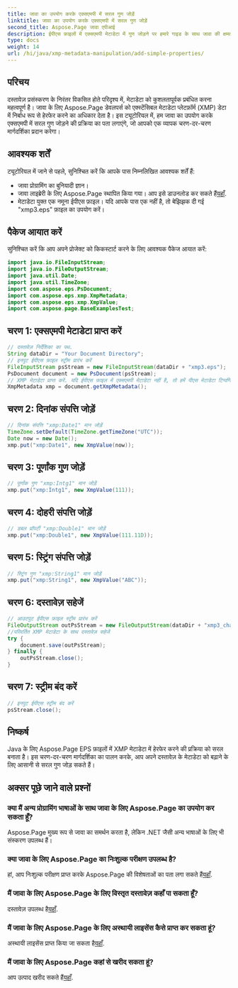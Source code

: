 ```yaml
---
title: जावा का उपयोग करके एक्सएमपी में सरल गुण जोड़ें
linktitle: जावा का उपयोग करके एक्सएमपी में सरल गुण जोड़ें
second_title: Aspose.Page जावा एपीआई
description: ईपीएस फ़ाइलों में एक्सएमपी मेटाडेटा में गुण जोड़ने पर हमारे गाइड के साथ जावा की क्षमता के लिए Aspose.Page को अनलॉक करें। दस्तावेज़ प्रसंस्करण को सहजता से उन्नत करें!
type: docs
weight: 14
url: /hi/java/xmp-metadata-manipulation/add-simple-properties/
---
```

## परिचय
दस्तावेज़ प्रसंस्करण के निरंतर विकसित होते परिदृश्य में, मेटाडेटा को कुशलतापूर्वक प्रबंधित करना महत्वपूर्ण है। जावा के लिए Aspose.Page डेवलपर्स को एक्स्टेंसिबल मेटाडेटा प्लेटफ़ॉर्म (XMP) डेटा में निर्बाध रूप से हेरफेर करने का अधिकार देता है। इस ट्यूटोरियल में, हम जावा का उपयोग करके एक्सएमपी में सरल गुण जोड़ने की प्रक्रिया का पता लगाएंगे, जो आपको एक व्यापक चरण-दर-चरण मार्गदर्शिका प्रदान करेगा।
## आवश्यक शर्तें
ट्यूटोरियल में जाने से पहले, सुनिश्चित करें कि आपके पास निम्नलिखित आवश्यक शर्तें हैं:
- जावा प्रोग्रामिंग का बुनियादी ज्ञान।
-  जावा लाइब्रेरी के लिए Aspose.Page स्थापित किया गया। आप इसे डाउनलोड कर सकते हैं[यहाँ](https://releases.aspose.com/page/java/).
- मेटाडेटा युक्त एक नमूना ईपीएस फ़ाइल। यदि आपके पास एक नहीं है, तो बेझिझक दी गई "xmp3.eps" फ़ाइल का उपयोग करें।
## पैकेज आयात करें
सुनिश्चित करें कि आप अपने प्रोजेक्ट को किकस्टार्ट करने के लिए आवश्यक पैकेज आयात करें:
```java
import java.io.FileInputStream;
import java.io.FileOutputStream;
import java.util.Date;
import java.util.TimeZone;
import com.aspose.eps.PsDocument;
import com.aspose.eps.xmp.XmpMetadata;
import com.aspose.eps.xmp.XmpValue;
import com.aspose.page.BaseExamplesTest;
```
## चरण 1: एक्सएमपी मेटाडेटा प्राप्त करें
```java
// दस्तावेज़ निर्देशिका का पथ.
String dataDir = "Your Document Directory";
// इनपुट ईपीएस फ़ाइल स्ट्रीम प्रारंभ करें
FileInputStream psStream = new FileInputStream(dataDir + "xmp3.eps");
PsDocument document = new PsDocument(psStream);
// XMP मेटाडेटा प्राप्त करें. यदि ईपीएस फ़ाइल में एक्सएमपी मेटाडेटा नहीं है, तो हमें पीएस मेटाडेटा टिप्पणियों (%%निर्माता, %%CreateDate, %%शीर्षक, आदि) से मूल्यों से भरा एक नया मिलता है।
XmpMetadata xmp = document.getXmpMetadata();
```
## चरण 2: दिनांक संपत्ति जोड़ें
```java
// दिनांक संपत्ति "xmp:Date1" मान जोड़ें
TimeZone.setDefault(TimeZone.getTimeZone("UTC"));
Date now = new Date();
xmp.put("xmp:Date1", new XmpValue(now));
```
## चरण 3: पूर्णांक गुण जोड़ें
```java
// पूर्णांक गुण "xmp:Intg1" मान जोड़ें
xmp.put("xmp:Intg1", new XmpValue(111));
```
## चरण 4: दोहरी संपत्ति जोड़ें
```java
// डबल प्रॉपर्टी "xmp:Double1" मान जोड़ें
xmp.put("xmp:Double1", new XmpValue(111.11D));
```
## चरण 5: स्ट्रिंग संपत्ति जोड़ें
```java
// स्ट्रिंग गुण "xmp:String1" मान जोड़ें
xmp.put("xmp:String1", new XmpValue("ABC"));
```
## चरण 6: दस्तावेज़ सहेजें
```java
// आउटपुट ईपीएस फ़ाइल स्ट्रीम प्रारंभ करें
FileOutputStream outPsStream = new FileOutputStream(dataDir + "xmp3_changed.eps");
//परिवर्तित XMP मेटाडेटा के साथ दस्तावेज़ सहेजें
try {
    document.save(outPsStream);
} finally {
    outPsStream.close();
}
```
## चरण 7: स्ट्रीम बंद करें
```java
// इनपुट ईपीएस स्ट्रीम बंद करें
psStream.close();
```
## निष्कर्ष
Java के लिए Aspose.Page EPS फ़ाइलों में XMP मेटाडेटा में हेरफेर करने की प्रक्रिया को सरल बनाता है। इस चरण-दर-चरण मार्गदर्शिका का पालन करके, आप अपने दस्तावेज़ के मेटाडेटा को बढ़ाने के लिए आसानी से सरल गुण जोड़ सकते हैं।
## अक्सर पूछे जाने वाले प्रश्नों
### क्या मैं अन्य प्रोग्रामिंग भाषाओं के साथ जावा के लिए Aspose.Page का उपयोग कर सकता हूँ?
Aspose.Page मुख्य रूप से जावा का समर्थन करता है, लेकिन .NET जैसी अन्य भाषाओं के लिए भी संस्करण उपलब्ध हैं।
### क्या जावा के लिए Aspose.Page का निःशुल्क परीक्षण उपलब्ध है?
 हां, आप निःशुल्क परीक्षण प्राप्त करके Aspose.Page की विशेषताओं का पता लगा सकते हैं[यहाँ](https://releases.aspose.com/).
### मैं जावा के लिए Aspose.Page के लिए विस्तृत दस्तावेज़ कहाँ पा सकता हूँ?
 दस्तावेज़ उपलब्ध है[यहाँ](https://reference.aspose.com/page/java/).
### मैं जावा के लिए Aspose.Page के लिए अस्थायी लाइसेंस कैसे प्राप्त कर सकता हूं?
 अस्थायी लाइसेंस प्राप्त किया जा सकता है[यहाँ](https://purchase.aspose.com/temporary-license/).
### मैं जावा के लिए Aspose.Page कहां से खरीद सकता हूं?
 आप उत्पाद खरीद सकते हैं[यहाँ](https://purchase.aspose.com/buy).